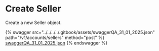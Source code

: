 # Create Seller

Create a new Seller object.

{% swagger src="../../../../.gitbook/assets/swaggerQA_31_01_2025.json" path="/v1/accounts/sellers" method="post" %}
[swaggerQA_31_01_2025.json](../../../../.gitbook/assets/swaggerQA_31_01_2025.json)
{% endswagger %}
